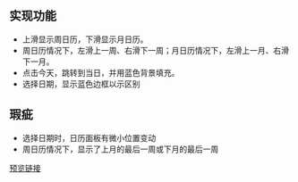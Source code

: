 ## 实现功能

- 上滑显示周日历，下滑显示月日历。
- 周日历情况下，左滑上一周、右滑下一周；月日历情况下，左滑上一月、右滑下一月。
- 点击今天，跳转到当日，并用蓝色背景填充。
- 选择日期，显示蓝色边框以示区别

## 瑕疵

- 选择日期时，日历面板有微小位置变动
- 周日历情况下，显示了上月的最后一周或下月的最后一周

[预览链接](lotu.xyz/glb)
